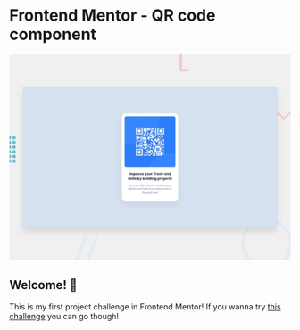 # Frontend Mentor - QR code component

![Design preview for the QR code component coding challenge](./design/desktop-preview.jpg)

## Welcome! 👋

This is my first project challenge in Frontend Mentor! If you wanna try [this challenge](https://www.frontendmentor.io/challenges/qr-code-component-iux_sIO_H) you can go though!